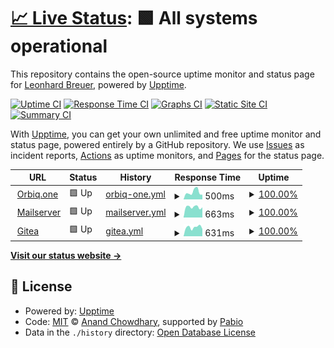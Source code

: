 # [📈 Live Status](https://cheetahbyte.github.io/status): <!--live status--> **🟩 All systems operational**

This repository contains the open-source uptime monitor and status page for [Leonhard Breuer](https://leobreuer.dev), powered by [Upptime](https://github.com/upptime/upptime).

[![Uptime CI](https://github.com/cheetahbyte/status/workflows/Uptime%20CI/badge.svg)](https://github.com/cheetahbyte/status/actions?query=workflow%3A%22Uptime+CI%22)
[![Response Time CI](https://github.com/cheetahbyte/status/workflows/Response%20Time%20CI/badge.svg)](https://github.com/cheetahbyte/status/actions?query=workflow%3A%22Response+Time+CI%22)
[![Graphs CI](https://github.com/cheetahbyte/status/workflows/Graphs%20CI/badge.svg)](https://github.com/cheetahbyte/status/actions?query=workflow%3A%22Graphs+CI%22)
[![Static Site CI](https://github.com/cheetahbyte/status/workflows/Static%20Site%20CI/badge.svg)](https://github.com/cheetahbyte/status/actions?query=workflow%3A%22Static+Site+CI%22)
[![Summary CI](https://github.com/cheetahbyte/status/workflows/Summary%20CI/badge.svg)](https://github.com/cheetahbyte/status/actions?query=workflow%3A%22Summary+CI%22)

With [Upptime](https://upptime.js.org), you can get your own unlimited and free uptime monitor and status page, powered entirely by a GitHub repository. We use [Issues](https://github.com/cheetahbyte/status/issues) as incident reports, [Actions](https://github.com/cheetahbyte/status/actions) as uptime monitors, and [Pages](https://cheetahbyte.github.io/status) for the status page.

<!--start: status pages-->
<!-- This summary is generated by Upptime (https://github.com/upptime/upptime) -->
<!-- Do not edit this manually, your changes will be overwritten -->
<!-- prettier-ignore -->
| URL | Status | History | Response Time | Uptime |
| --- | ------ | ------- | ------------- | ------ |
| <img alt="" src="https://icons.duckduckgo.com/ip3/www.orbiq.one.ico" height="13"> [Orbiq.one](https://www.orbiq.one) | 🟩 Up | [orbiq-one.yml](https://github.com/orbiq-one/status/commits/HEAD/history/orbiq-one.yml) | <details><summary><img alt="Response time graph" src="./graphs/orbiq-one/response-time-week.png" height="20"> 500ms</summary><br><a href="https://status.orbiq.services/history/orbiq-one"><img alt="Response time 473" src="https://img.shields.io/endpoint?url=https%3A%2F%2Fraw.githubusercontent.com%2Forbiq-one%2Fstatus%2FHEAD%2Fapi%2Forbiq-one%2Fresponse-time.json"></a><br><a href="https://status.orbiq.services/history/orbiq-one"><img alt="24-hour response time 328" src="https://img.shields.io/endpoint?url=https%3A%2F%2Fraw.githubusercontent.com%2Forbiq-one%2Fstatus%2FHEAD%2Fapi%2Forbiq-one%2Fresponse-time-day.json"></a><br><a href="https://status.orbiq.services/history/orbiq-one"><img alt="7-day response time 500" src="https://img.shields.io/endpoint?url=https%3A%2F%2Fraw.githubusercontent.com%2Forbiq-one%2Fstatus%2FHEAD%2Fapi%2Forbiq-one%2Fresponse-time-week.json"></a><br><a href="https://status.orbiq.services/history/orbiq-one"><img alt="30-day response time 473" src="https://img.shields.io/endpoint?url=https%3A%2F%2Fraw.githubusercontent.com%2Forbiq-one%2Fstatus%2FHEAD%2Fapi%2Forbiq-one%2Fresponse-time-month.json"></a><br><a href="https://status.orbiq.services/history/orbiq-one"><img alt="1-year response time 473" src="https://img.shields.io/endpoint?url=https%3A%2F%2Fraw.githubusercontent.com%2Forbiq-one%2Fstatus%2FHEAD%2Fapi%2Forbiq-one%2Fresponse-time-year.json"></a></details> | <details><summary><a href="https://status.orbiq.services/history/orbiq-one">100.00%</a></summary><a href="https://status.orbiq.services/history/orbiq-one"><img alt="All-time uptime 100.00%" src="https://img.shields.io/endpoint?url=https%3A%2F%2Fraw.githubusercontent.com%2Forbiq-one%2Fstatus%2FHEAD%2Fapi%2Forbiq-one%2Fuptime.json"></a><br><a href="https://status.orbiq.services/history/orbiq-one"><img alt="24-hour uptime 100.00%" src="https://img.shields.io/endpoint?url=https%3A%2F%2Fraw.githubusercontent.com%2Forbiq-one%2Fstatus%2FHEAD%2Fapi%2Forbiq-one%2Fuptime-day.json"></a><br><a href="https://status.orbiq.services/history/orbiq-one"><img alt="7-day uptime 100.00%" src="https://img.shields.io/endpoint?url=https%3A%2F%2Fraw.githubusercontent.com%2Forbiq-one%2Fstatus%2FHEAD%2Fapi%2Forbiq-one%2Fuptime-week.json"></a><br><a href="https://status.orbiq.services/history/orbiq-one"><img alt="30-day uptime 100.00%" src="https://img.shields.io/endpoint?url=https%3A%2F%2Fraw.githubusercontent.com%2Forbiq-one%2Fstatus%2FHEAD%2Fapi%2Forbiq-one%2Fuptime-month.json"></a><br><a href="https://status.orbiq.services/history/orbiq-one"><img alt="1-year uptime 100.00%" src="https://img.shields.io/endpoint?url=https%3A%2F%2Fraw.githubusercontent.com%2Forbiq-one%2Fstatus%2FHEAD%2Fapi%2Forbiq-one%2Fuptime-year.json"></a></details>
| <img alt="" src="https://icons.duckduckgo.com/ip3/mail.orbiq.services.ico" height="13"> [Mailserver](https://mail.orbiq.services) | 🟩 Up | [mailserver.yml](https://github.com/orbiq-one/status/commits/HEAD/history/mailserver.yml) | <details><summary><img alt="Response time graph" src="./graphs/mailserver/response-time-week.png" height="20"> 663ms</summary><br><a href="https://status.orbiq.services/history/mailserver"><img alt="Response time 628" src="https://img.shields.io/endpoint?url=https%3A%2F%2Fraw.githubusercontent.com%2Forbiq-one%2Fstatus%2FHEAD%2Fapi%2Fmailserver%2Fresponse-time.json"></a><br><a href="https://status.orbiq.services/history/mailserver"><img alt="24-hour response time 638" src="https://img.shields.io/endpoint?url=https%3A%2F%2Fraw.githubusercontent.com%2Forbiq-one%2Fstatus%2FHEAD%2Fapi%2Fmailserver%2Fresponse-time-day.json"></a><br><a href="https://status.orbiq.services/history/mailserver"><img alt="7-day response time 663" src="https://img.shields.io/endpoint?url=https%3A%2F%2Fraw.githubusercontent.com%2Forbiq-one%2Fstatus%2FHEAD%2Fapi%2Fmailserver%2Fresponse-time-week.json"></a><br><a href="https://status.orbiq.services/history/mailserver"><img alt="30-day response time 628" src="https://img.shields.io/endpoint?url=https%3A%2F%2Fraw.githubusercontent.com%2Forbiq-one%2Fstatus%2FHEAD%2Fapi%2Fmailserver%2Fresponse-time-month.json"></a><br><a href="https://status.orbiq.services/history/mailserver"><img alt="1-year response time 628" src="https://img.shields.io/endpoint?url=https%3A%2F%2Fraw.githubusercontent.com%2Forbiq-one%2Fstatus%2FHEAD%2Fapi%2Fmailserver%2Fresponse-time-year.json"></a></details> | <details><summary><a href="https://status.orbiq.services/history/mailserver">100.00%</a></summary><a href="https://status.orbiq.services/history/mailserver"><img alt="All-time uptime 100.00%" src="https://img.shields.io/endpoint?url=https%3A%2F%2Fraw.githubusercontent.com%2Forbiq-one%2Fstatus%2FHEAD%2Fapi%2Fmailserver%2Fuptime.json"></a><br><a href="https://status.orbiq.services/history/mailserver"><img alt="24-hour uptime 100.00%" src="https://img.shields.io/endpoint?url=https%3A%2F%2Fraw.githubusercontent.com%2Forbiq-one%2Fstatus%2FHEAD%2Fapi%2Fmailserver%2Fuptime-day.json"></a><br><a href="https://status.orbiq.services/history/mailserver"><img alt="7-day uptime 100.00%" src="https://img.shields.io/endpoint?url=https%3A%2F%2Fraw.githubusercontent.com%2Forbiq-one%2Fstatus%2FHEAD%2Fapi%2Fmailserver%2Fuptime-week.json"></a><br><a href="https://status.orbiq.services/history/mailserver"><img alt="30-day uptime 100.00%" src="https://img.shields.io/endpoint?url=https%3A%2F%2Fraw.githubusercontent.com%2Forbiq-one%2Fstatus%2FHEAD%2Fapi%2Fmailserver%2Fuptime-month.json"></a><br><a href="https://status.orbiq.services/history/mailserver"><img alt="1-year uptime 100.00%" src="https://img.shields.io/endpoint?url=https%3A%2F%2Fraw.githubusercontent.com%2Forbiq-one%2Fstatus%2FHEAD%2Fapi%2Fmailserver%2Fuptime-year.json"></a></details>
| <img alt="" src="https://icons.duckduckgo.com/ip3/git.orbiq.services.ico" height="13"> [Gitea](https://git.orbiq.services) | 🟩 Up | [gitea.yml](https://github.com/orbiq-one/status/commits/HEAD/history/gitea.yml) | <details><summary><img alt="Response time graph" src="./graphs/gitea/response-time-week.png" height="20"> 631ms</summary><br><a href="https://status.orbiq.services/history/gitea"><img alt="Response time 574" src="https://img.shields.io/endpoint?url=https%3A%2F%2Fraw.githubusercontent.com%2Forbiq-one%2Fstatus%2FHEAD%2Fapi%2Fgitea%2Fresponse-time.json"></a><br><a href="https://status.orbiq.services/history/gitea"><img alt="24-hour response time 511" src="https://img.shields.io/endpoint?url=https%3A%2F%2Fraw.githubusercontent.com%2Forbiq-one%2Fstatus%2FHEAD%2Fapi%2Fgitea%2Fresponse-time-day.json"></a><br><a href="https://status.orbiq.services/history/gitea"><img alt="7-day response time 631" src="https://img.shields.io/endpoint?url=https%3A%2F%2Fraw.githubusercontent.com%2Forbiq-one%2Fstatus%2FHEAD%2Fapi%2Fgitea%2Fresponse-time-week.json"></a><br><a href="https://status.orbiq.services/history/gitea"><img alt="30-day response time 574" src="https://img.shields.io/endpoint?url=https%3A%2F%2Fraw.githubusercontent.com%2Forbiq-one%2Fstatus%2FHEAD%2Fapi%2Fgitea%2Fresponse-time-month.json"></a><br><a href="https://status.orbiq.services/history/gitea"><img alt="1-year response time 574" src="https://img.shields.io/endpoint?url=https%3A%2F%2Fraw.githubusercontent.com%2Forbiq-one%2Fstatus%2FHEAD%2Fapi%2Fgitea%2Fresponse-time-year.json"></a></details> | <details><summary><a href="https://status.orbiq.services/history/gitea">100.00%</a></summary><a href="https://status.orbiq.services/history/gitea"><img alt="All-time uptime 100.00%" src="https://img.shields.io/endpoint?url=https%3A%2F%2Fraw.githubusercontent.com%2Forbiq-one%2Fstatus%2FHEAD%2Fapi%2Fgitea%2Fuptime.json"></a><br><a href="https://status.orbiq.services/history/gitea"><img alt="24-hour uptime 100.00%" src="https://img.shields.io/endpoint?url=https%3A%2F%2Fraw.githubusercontent.com%2Forbiq-one%2Fstatus%2FHEAD%2Fapi%2Fgitea%2Fuptime-day.json"></a><br><a href="https://status.orbiq.services/history/gitea"><img alt="7-day uptime 100.00%" src="https://img.shields.io/endpoint?url=https%3A%2F%2Fraw.githubusercontent.com%2Forbiq-one%2Fstatus%2FHEAD%2Fapi%2Fgitea%2Fuptime-week.json"></a><br><a href="https://status.orbiq.services/history/gitea"><img alt="30-day uptime 100.00%" src="https://img.shields.io/endpoint?url=https%3A%2F%2Fraw.githubusercontent.com%2Forbiq-one%2Fstatus%2FHEAD%2Fapi%2Fgitea%2Fuptime-month.json"></a><br><a href="https://status.orbiq.services/history/gitea"><img alt="1-year uptime 100.00%" src="https://img.shields.io/endpoint?url=https%3A%2F%2Fraw.githubusercontent.com%2Forbiq-one%2Fstatus%2FHEAD%2Fapi%2Fgitea%2Fuptime-year.json"></a></details>

<!--end: status pages-->

[**Visit our status website →**](https://cheetahbyte.github.io/status)

## 📄 License

- Powered by: [Upptime](https://github.com/upptime/upptime)
- Code: [MIT](./LICENSE) © [Anand Chowdhary](https://anandchowdhary.com), supported by [Pabio](https://pabio.com)
- Data in the `./history` directory: [Open Database License](https://opendatacommons.org/licenses/odbl/1-0/)
